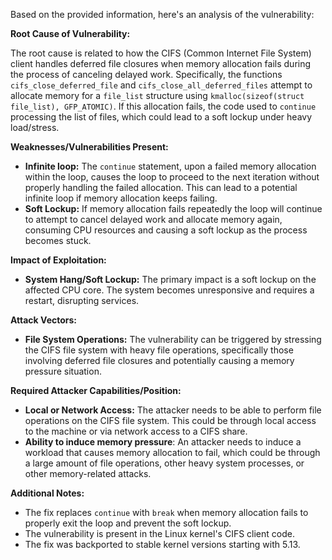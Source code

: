 Based on the provided information, here's an analysis of the vulnerability:

**Root Cause of Vulnerability:**

The root cause is related to how the CIFS (Common Internet File System) client handles deferred file closures when memory allocation fails during the process of canceling delayed work. Specifically, the functions `cifs_close_deferred_file` and `cifs_close_all_deferred_files` attempt to allocate memory for a `file_list` structure using `kmalloc(sizeof(struct file_list), GFP_ATOMIC)`. If this allocation fails, the code used to `continue` processing the list of files, which could lead to a soft lockup under heavy load/stress.

**Weaknesses/Vulnerabilities Present:**

*   **Infinite loop:** The `continue` statement, upon a failed memory allocation within the loop, causes the loop to proceed to the next iteration without properly handling the failed allocation. This can lead to a potential infinite loop if memory allocation keeps failing.
*   **Soft Lockup:** If memory allocation fails repeatedly the loop will continue to attempt to cancel delayed work and allocate memory again, consuming CPU resources and causing a soft lockup as the process becomes stuck.

**Impact of Exploitation:**

*   **System Hang/Soft Lockup:** The primary impact is a soft lockup on the affected CPU core. The system becomes unresponsive and requires a restart, disrupting services.

**Attack Vectors:**

*   **File System Operations:** The vulnerability can be triggered by stressing the CIFS file system with heavy file operations, specifically those involving deferred file closures and potentially causing a memory pressure situation.

**Required Attacker Capabilities/Position:**

*   **Local or Network Access:** The attacker needs to be able to perform file operations on the CIFS file system. This could be through local access to the machine or via network access to a CIFS share.
*   **Ability to induce memory pressure**: An attacker needs to induce a workload that causes memory allocation to fail, which could be through a large amount of file operations, other heavy system processes, or other memory-related attacks.

**Additional Notes:**

*   The fix replaces `continue` with `break` when memory allocation fails to properly exit the loop and prevent the soft lockup.
*   The vulnerability is present in the Linux kernel's CIFS client code.
*   The fix was backported to stable kernel versions starting with 5.13.